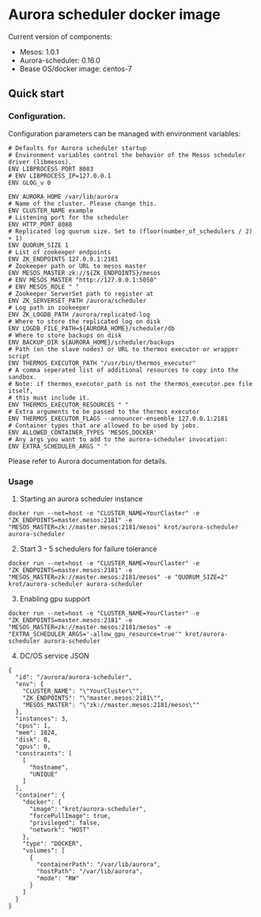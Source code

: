 # Aurora scheduler docker image

Current version of components:
- Mesos: 1.0.1
- Aurora-scheduler: 0.16.0
- Bease OS/docker image: centos-7

## Quick start

### Configuration.

Configuration parameters can be managed with environment variables:

```
# Defaults for Aurora scheduler startup
# Environment variables control the behavior of the Mesos scheduler driver (libmesos).
ENV LIBPROCESS_PORT 8083
# ENV LIBPROCESS_IP=127.0.0.1
ENV GLOG_v 0

ENV AURORA_HOME /var/lib/aurora
# Name of the cluster. Please change this.
ENV CLUSTER_NAME example
# Listening port for the scheduler
ENV HTTP_PORT 8088
# Replicated log quorum size. Set to (floor(number_of_schedulers / 2) + 1)
ENV QUORUM_SIZE 1
# List of zookeeper endpoints
ENV ZK_ENDPOINTS 127.0.0.1:2181
# Zookeeper path or URL to mesos master
ENV MESOS_MASTER zk://${ZK_ENDPOINTS}/mesos
# ENV MESOS_MASTER "http://127.0.0.1:5050"
# ENV MESOS_ROLE " "
# Zookeeper ServerSet path to register at
ENV ZK_SERVERSET_PATH /aurora/scheduler
# Log path in zookeeper
ENV ZK_LOGDB_PATH /aurora/replicated-log
# Where to store the replicated log on disk
ENV LOGDB_FILE_PATH=${AURORA_HOME}/scheduler/db
# Where to store backups on disk
ENV BACKUP_DIR ${AURORA_HOME}/scheduler/backups
# Path (on the slave nodes) or URL to thermos executor or wrapper script
ENV THERMOS_EXECUTOR_PATH "/usr/bin/thermos_executor"
# A comma seperated list of additional resources to copy into the sandbox.
# Note: if thermos_executor_path is not the thermos_executor.pex file itself,
# this must include it.
ENV THERMOS_EXECUTOR_RESOURCES " "
# Extra arguments to be passed to the thermos executor
ENV THERMOS_EXECUTOR_FLAGS --announcer-ensemble 127.0.0.1:2181
# Container types that are allowed to be used by jobs.
ENV ALLOWED_CONTAINER_TYPES 'MESOS,DOCKER'
# Any args you want to add to the aurora-scheduler invocation:
ENV EXTRA_SCHEDULER_ARGS " "
```

Please refer to Aurora documentation for details.

### Usage

1. Starting an aurora scheduler instance

`docker run --net=host -e "CLUSTER_NAME=YourClaster" -e "ZK_ENDPOINTS=master.mesos:2181" -e "MESOS_MASTER=zk://master.mesos:2181/mesos" krot/aurora-scheduler aurora-scheduler`

2. Start 3 - 5 schedulers for failure tolerance

`docker run --net=host -e "CLUSTER_NAME=YourClaster" -e "ZK_ENDPOINTS=master.mesos:2181" -e "MESOS_MASTER=zk://master.mesos:2181/mesos" -e "QUORUM_SIZE=2" krot/aurora-scheduler aurora-scheduler`

3. Enabling gpu support

`docker run --net=host -e "CLUSTER_NAME=YourClaster" -e "ZK_ENDPOINTS=master.mesos:2181" -e "MESOS_MASTER=zk://master.mesos:2181/mesos" -e "EXTRA_SCHEDULER_ARGS='-allow_gpu_resource=true'" krot/aurora-scheduler aurora-scheduler`

4. DC/OS service JSON

```
{
  "id": "/aurora/aurora-scheduler",
  "env": {
    "CLUSTER_NAME": "\"YourCluster\"",
    "ZK_ENDPOINTS": "\"master.mesos:2181\"",
    "MESOS_MASTER": "\"zk://master.mesos:2181/mesos\""
  },
  "instances": 3,
  "cpus": 1,
  "mem": 1024,
  "disk": 0,
  "gpus": 0,
  "constraints": [
    [
      "hostname",
      "UNIQUE"
    ]
  ],
  "container": {
    "docker": {
      "image": "krot/aurora-scheduler",
      "forcePullImage": true,
      "privileged": false,
      "network": "HOST"
    },
    "type": "DOCKER",
    "volumes": [
      {
        "containerPath": "/var/lib/aurora",
        "hostPath": "/var/lib/aurora",
        "mode": "RW"
      }
    ]
  }
}
```
